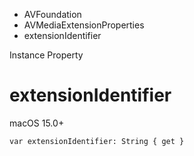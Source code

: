 

- AVFoundation
- AVMediaExtensionProperties
-  extensionIdentifier 

Instance Property

# extensionIdentifier

macOS 15.0+

``` source
var extensionIdentifier: String { get }
```

